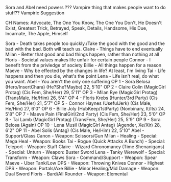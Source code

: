 Sora and Abel need powers ???
Vampire thing that makes people want to do stuff??
Vampiric Suggestion

CH Names: Advocate, The One You Know, The One You Don't, He Doesn't Exist, Greatest Trick, Betrayed, Speak, Details, Handsome, His Due, Incarnate, The Apple, Himself

Sora - Death takes people too quickly./Take the good with the good and the bad with the bad. Both will teach us.
Claire - Things have to end eventually
Milan - Better that good and bad things happen, rather than nothing at all
Floris - Societal values makes life unfair for certain people
Connor - I benefit from the privledge of society
Billie - All things happen for a reason
Maeve - Why be effected by the changes in life? At least, I'm living
Tai - Life happens and then you die, what's the point
Lena - Life isn't real, do what you want.
Abel - You aren't the only one suffering
OP 1 - Sora Belosa (Hero/InsertChara) (He?She?Maybe) 22, 5'10"
OP 2 - Claire Colin (MagicGirl Protag) (Cis Fem, She/Her) 29, 5'11"
OP 3 - Milan Rye (MagicGirl Protag) (TransMale, He/Him) 26, 5'4"
OP 4 - Floris Krebs (Hunter/3rd Party) (Cis Fem, She/Her) 21, 5'7"
OP 5 - Connor Haynes (UsefulJerk) (Cis Male, He/Him) 27, 6'0"
OP 6 - Billie Joly (HubKeep/1stParty) (Nonbinary, It/Its) 24, 5'8"
OP 7 - Maeve Pain (FinalGirl/2nd Party) (Cis Fem, She/Her) 23, 5'0"
OP 8 - Tai Lamb (MagicGirl Protag) (TransFem, She/Her) 25, 5'9"
OP 9 - Sora Belosa (Again)
OP 10 - Lena Musil (MagicGirl Antag) (Agender, Xe/Xir) 28, 6'2"
OP 11 - Abel Solis (Antag) (Cis Male, He/Him) 22, 5'10"
Abel - Support/Glass Canon - Weapon: Scissors/Gun
Milan - Healing - Special: Mega Heal - Weapon: Books
Tai - Rogue (Quick Attacks A Bunch) - Special: Teleport - Weapon: Staff
Claire - Wizard Chronomancy (Time Shenanigans) - Special: Unturn - Weapon: Buster Sword
Lena - Tanky Werewolf -  Special: Transform  -  Weapon: Claws 
Sora - Command/Support -  Weapon: Spear
Maeve - Uber Tank/Low DPS - Weapon: Throwing Knives
Connor - Highest DPS - Weapon: Portals/Axe 
Billie - Minor Healing/Mid Damage - Weapon: Dual Sword 
Floris - Bard/All Rounder - Weapon: Elemental 
